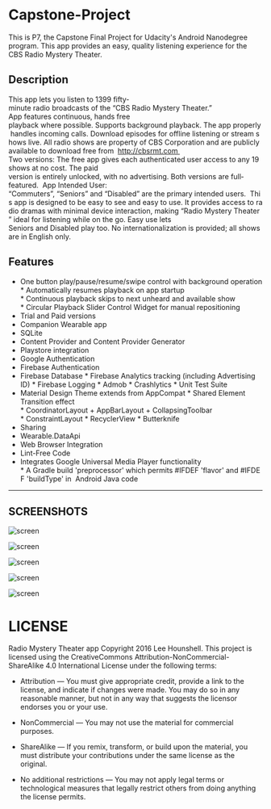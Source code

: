 # Capstone-Project
This is P7, the Capstone Final Project for Udacity's Android Nanodegree program. This app provides an easy, quality listening experience for the CBS Radio Mystery Theater.

## Description

This app lets you listen to 1399 fifty­minute radio broadcasts of the “CBS Radio Mystery Theater.”  App features continuous, hands free  playback where possible. Supports background playback. The app properly handles incoming calls. Download episodes for offline listening or stream shows live. All radio shows are property of CBS Corporation and are publicly available to download free from  http://cbsrmt.com  Two versions: The free app gives each authenticated user access to any 19 shows at no cost. The paid  version is entirely unlocked, with no advertising. Both versions are full­featured.  App Intended User: “Commuters”, “Seniors” and “Disabled” are the primary intended users.  This app is designed to be easy to see and easy to use. It provides access to radio dramas with minimal device interaction, making “Radio Mystery Theater” ideal for listening while on the go. Easy use lets Seniors and Disabled play too. No internationalization is provided; all shows are in English only.  


## Features
 * One button play/pause/resume/swipe control with background operation
 * Automatically resumes playback on app startup
 * Continuous playback skips to next unheard and available show
 * Circular Playback Slider Control Widget for manual re­positioning
 * Trial and Paid versions
 * Companion Wearable app
 * SQLite
 * Content Provider and Content Provider Generator
 * Playstore integration
 * Google Authentication
 * Firebase Authentication
 * Firebase Database
 * Firebase Analytics tracking (including Advertising ID)
 * Firebase Logging
 * Admob
 * Crashlytics
 * Unit Test Suite
 * Material Design Theme extends from AppCompat
 * Shared Element Transition effect
 * CoordinatorLayout + AppBarLayout + CollapsingToolbar
 * ConstraintLayout
 * RecyclerView
 * Butterknife
 * Sharing
 * Wearable.DataApi
 * Web Browser Integration
 * Lint-Free Code
 * Integrates Google Universal Media Player functionality
 * A Gradle build 'preprocessor' which permits #IFDEF 'flavor' and #IFDEF 'buildType' in  Android Java code

---
SCREENSHOTS
---


![screen](../master/screens/tablet_portrait_main.png)

![screen](../master/screens/tablet_landscape_main.png)

![screen](../master/screens/tablet_master_detail.png)

![screen](../master/screens/episode_list_view.png)

![screen](../master/screens/episode_detail_view.png)




# LICENSE

Radio Mystery Theater app Copyright 2016 Lee Hounshell.
This project is licensed using the CreativeCommons Attribution-NonCommercial-ShareAlike 4.0 International License under the following terms:

 * Attribution — You must give appropriate credit, provide a link to the license, and indicate if changes were made. You may do so in any reasonable manner, but not in any way that suggests the licensor endorses you or your use.

 * NonCommercial — You may not use the material for commercial purposes.

 * ShareAlike — If you remix, transform, or build upon the material, you must distribute your contributions under the same license as the original.

 * No additional restrictions — You may not apply legal terms or technological measures that legally restrict others from doing anything the license permits.

